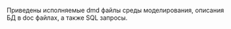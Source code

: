 Приведены исполняемые dmd файлы среды моделирования, описания БД в doc файлах, а также SQL запросы.
